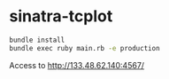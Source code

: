 # sinatra-tcplot

```bash
bundle install
bundle exec ruby main.rb -e production
```

Access to http://133.48.62.140:4567/
